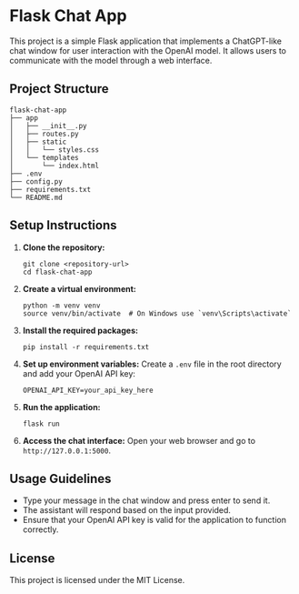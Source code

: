 # Flask Chat App

This project is a simple Flask application that implements a ChatGPT-like chat window for user interaction with the OpenAI model. It allows users to communicate with the model through a web interface.

## Project Structure

```
flask-chat-app
├── app
│   ├── __init__.py
│   ├── routes.py
│   ├── static
│   │   └── styles.css
│   └── templates
│       └── index.html
├── .env
├── config.py
├── requirements.txt
└── README.md
```

## Setup Instructions

1. **Clone the repository:**
   ```
   git clone <repository-url>
   cd flask-chat-app
   ```

2. **Create a virtual environment:**
   ```
   python -m venv venv
   source venv/bin/activate  # On Windows use `venv\Scripts\activate`
   ```

3. **Install the required packages:**
   ```
   pip install -r requirements.txt
   ```

4. **Set up environment variables:**
   Create a `.env` file in the root directory and add your OpenAI API key:
   ```
   OPENAI_API_KEY=your_api_key_here
   ```

5. **Run the application:**
   ```
   flask run
   ```

6. **Access the chat interface:**
   Open your web browser and go to `http://127.0.0.1:5000`.

## Usage Guidelines

- Type your message in the chat window and press enter to send it.
- The assistant will respond based on the input provided.
- Ensure that your OpenAI API key is valid for the application to function correctly.

## License

This project is licensed under the MIT License.